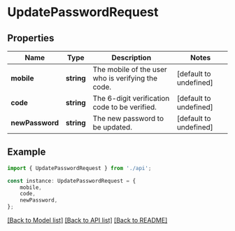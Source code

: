 # UpdatePasswordRequest


## Properties

Name | Type | Description | Notes
------------ | ------------- | ------------- | -------------
**mobile** | **string** | The mobile of the user who is verifying the code. | [default to undefined]
**code** | **string** | The 6-digit verification code to be verified. | [default to undefined]
**newPassword** | **string** | The new password to be updated. | [default to undefined]

## Example

```typescript
import { UpdatePasswordRequest } from './api';

const instance: UpdatePasswordRequest = {
    mobile,
    code,
    newPassword,
};
```

[[Back to Model list]](../README.md#documentation-for-models) [[Back to API list]](../README.md#documentation-for-api-endpoints) [[Back to README]](../README.md)
